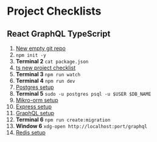 
# Project Checklists


## React GraphQL TypeScript

1. [New empty git repo](../git/new-repo.md)
1. `npm init -y`
1. **Terminal 2** `cat package.json`
2. [ts new project checklist](../ts/new-ts-project.md)
3. **Terminal 3** `npm run watch` 
4. **Terminal 4** `npm run dev`
5. [Postgres setup](../db/postgres.md#new-db)
6. **Terminal 5** `sudo -u postgres psql -u $USER $DB_NAME`
6. [Mikro-orm setup](../db/mikro-orm-guide.md#setup-checklist)
7. [Express setup](../js/express-guide.md#setup)
8. [GraphQL setup](../db/graphql-guide.md#setup)
8. **Terminal 6** `npm run create:migration`
9. **Window 6** `xdg-open http://localhost:port/graphql`
10. [Redis setup](../db/redis-guide.md#setup)